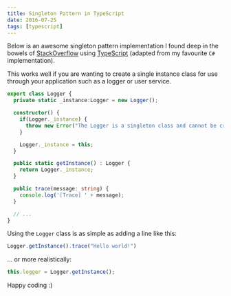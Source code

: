 ```yaml
---
title: Singleton Pattern in TypeScript
date: 2016-07-25
tags: [typescript]
---
```


Below is an awesome singleton pattern implementation I found deep in the bowels of [StackOverflow](https://stackoverflow.com/) using [TypeScript](https://www.typescriptlang.org/) (adapted from my favourite `C#` implementation).

This works well if you are wanting to create a single instance class for use through your application such as a logger or user service.

```ts
export class Logger {
  private static _instance:Logger = new Logger();

  constructor() {
    if(Logger._instance) {
      throw new Error("The Logger is a singleton class and cannot be created!");
    }

    Logger._instance = this;
  }

  public static getInstance() : Logger {
    return Logger._instance;
  }

  public trace(message: string) {
    console.log('[Trace] ' + message);
  }

  // ...
}
```

Using the `Logger` class is as simple as adding a line like this:

```ts
Logger.getInstance().trace("Hello world!")
```

... or more realistically:

```ts
this.logger = Logger.getInstance();
```

Happy coding :)